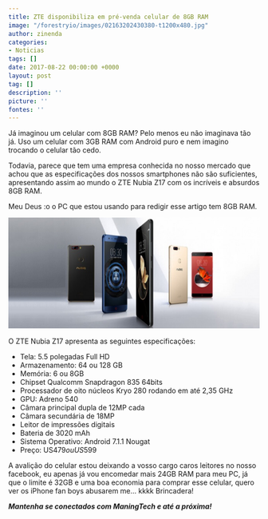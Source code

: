 ```yaml
---
title: ZTE disponibiliza em pré-venda celular de 8GB RAM
image: "/forestryio/images/02163202430380-t1200x480.jpg"
author: zinenda
categories:
- Noticias
tags: []
date: 2017-08-22 00:00:00 +0000
layout: post
tag: []
description: ''
picture: ''
fontes: ''
---
```



Já imaginou um celular com 8GB RAM? Pelo menos eu não imaginava tão já. Uso um celular com 3GB RAM com Android puro e nem imagino trocando o celular tão cedo.

Todavia, parece que tem uma empresa conhecida no nosso mercado que achou que as especificações dos nossos smartphones não são suficientes, apresentando assim ao mundo o ZTE Nubia Z17 com os incríveis e absurdos 8GB RAM.

Meu Deus :o o PC que estou usando para redigir esse artigo tem 8GB RAM.

![](/forestryio/images/id267746_1.jpg)

O ZTE Nubia Z17 apresenta as seguintes especificações:

* Tela: 5.5 polegadas Full HD
* Armazenamento: 64 ou 128 GB
* Memória: 6 ou 8GB
* Chipset Qualcomm Snapdragon 835 64bits
* Processador de oito núcleos Kryo 280 rodando em até 2,35 GHz
* GPU: Adreno 540
* Câmara principal dupla de 12MP cada
* Câmara secundária de 18MP
* Leitor de impressões digitais
* Bateria de 3020 mAh
* Sistema Operativo: Android 7.1.1 Nougat
* Preço: US$479 ou US$599

A avalição do celular estou deixando a vosso cargo caros leitores no nosso facebook, eu apenas já vou encomedar mais 24GB RAM para meu PC, já que o limite é 32GB e uma boa economia para comprar esse celular, quero ver os iPhone fan boys abusarem me... kkkk Brincadera!

***Mantenha se conectados com ManingTech e até a próxima!***